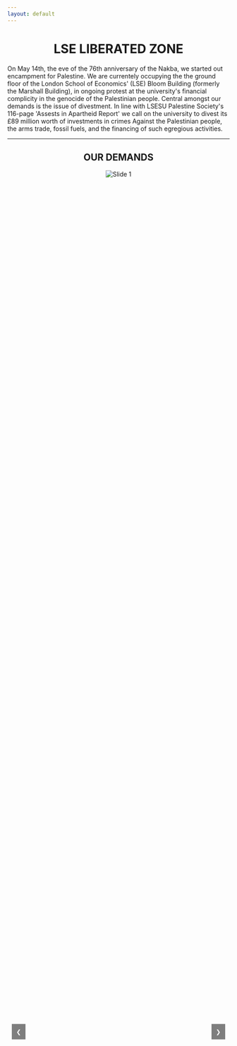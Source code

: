 ```yaml
---
layout: default
---
```


<h1 style="text-align: center;">LSE LIBERATED ZONE</h1>

On May 14th, the eve of the 76th anniversary of the Nakba, we started out encampment for Palestine. We are currentely occupying the the ground floor of the London School of Economics' (LSE) Bloom Building (formerly the Marshall Building), in ongoing protest at the university's financial complicity in the genocide of the Palestinian people. Central amongst our demands is the issue of divestment. In line with LSESU Palestine Society's 116-page 'Assests in Apartheid Report' we call on the university to divest its £89 million worth of investments in crimes Against the Palestinian people, the arms trade, fossil fuels, and the financing of such egregious activities.

---
<h2 style="text-align: center;">OUR DEMANDS</h2>

<div class="carousel">
    <button class="prev" onclick="moveSlide(-1)">❮</button>
    <div class="carousel-container">
        <div class="carousel-slide"><img src="https://lseliberatedzone.github.io/document/1.PNG" alt="Slide 1"></div>
        <div class="carousel-slide"><img src="https://lseliberatedzone.github.io/document/2.PNG" alt="Slide 2"></div>
        <div class="carousel-slide"><img src="https://lseliberatedzone.github.io/document/3.PNG" alt="Slide 3"></div>
        <div class="carousel-slide"><img src="https://lseliberatedzone.github.io/document/4.PNG" alt="Slide 4"></div>
        <div class="carousel-slide"><img src="https://lseliberatedzone.github.io/document/5.PNG" alt="Slide 5"></div>
        <div class="carousel-slide"><img src="https://lseliberatedzone.github.io/document/6.PNG" alt="Slide 6"></div>
        <div class="carousel-slide"><img src="https://lseliberatedzone.github.io/document/7.PNG" alt="Slide 7"></div>
        <div class="carousel-slide"><img src="https://lseliberatedzone.github.io/document/8.PNG" alt="Slide 8"></div>
        <div class="carousel-slide"><img src="https://lseliberatedzone.github.io/document/9.PNG" alt="Slide 9"></div>
        <div class="carousel-slide"><img src="https://lseliberatedzone.github.io/document/10.PNG" alt="Slide 10"></div>
    </div>
    <button class="next" onclick="moveSlide(1)">❯</button>
</div>

<style>
    .carousel {
        position: relative;
        width: 100%;
        height: 100%;
        margin: auto;
        overflow: hidden;
    }

    .carousel-container {
        display: flex;
        transition: transform 0.5s ease-in-out;
        width: 100%; /* 540px * 10 images */
    }

    .carousel-slide {
        flex-shrink: 0;
        width: 100%;
        height: 100%;
        border: none; /* Remove iframe borders */
        display: flex;
        justify-content: center;
        align-items: center;
    }

    .carousel-slide img {
        max-width: 100%;
        max-height: 100%;
        object-fit: contain; /* Ensures the image fits within the slide */
    }

    .prev, .next {
        position: absolute;
        top: 50%;
        transform: translateY(-50%);
        background-color: rgba(0, 0, 0, 0.5);
        color: white;
        border: none;
        padding: 10px;
        cursor: pointer;
        z-index: 10;
    }

    .prev {
        left: 10px;
    }

    .next {
        right: 10px;
    }
</style>

<script>
    let slideIndex = 0;

    function moveSlide(n) {
        const slides = document.querySelectorAll('.carousel-slide');
        slideIndex = (slideIndex + n + slides.length) % slides.length;
        document.querySelector('.carousel-container').style.transform = `translateX(${-slideIndex * 100}%)`; // Adjust this value to your image width
    }
</script>

---

<h2 style="text-align: center;">CAMP STATEMENTS</h2>
<button style="display: block; margin: 0 auto;"><a href="https://lseliberatedzone.github.io/document/Statement_LSE_Encampment_22_May_2024.pdf" target="_blank"><strong style="color: black;">Statement 22 May</strong></a></button>

<button style="display: block; margin: 0 auto;"><a href="https://lseliberatedzone.github.io/document/Statement_LSE_Encampment_27_May_2024.pdf" target="_blank"><strong style="color: black;">Statement 27 May</strong></a></button>

---
